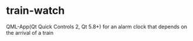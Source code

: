# train-watch
QML-App(Qt Quick Controls 2, Qt 5.8+) for an alarm clock that depends on the arrival of a train
